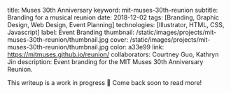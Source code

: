title: Muses 30th Anniversary
keyword: mit-muses-30th-reunion
subtitle: Branding for a musical reunion
date: 2018-12-02
tags: [Branding, Graphic Design, Web Design, Event Planning]
technologies: [Illustrator, HTML, CSS, Javascript]
label: Event Branding
thumbnail: /static/images/projects/mit-muses-30th-reunion/thumbnail.jpg
cover: /static/images/projects/mit-muses-30th-reunion/thumbnail.jpg
color: a33e99
link: https://mitmuses.github.io/reunion/
collaborators: Courtney Guo, Kathryn Jin
description: Event branding for the MIT Muses 30th Anniversary Reunion.

This writeup is a work in progress 🙊 Come back soon to read more!